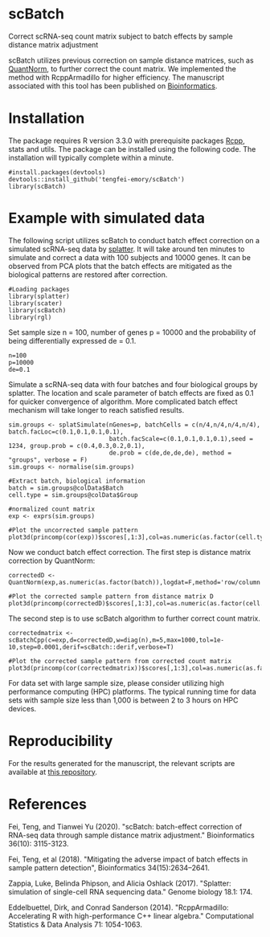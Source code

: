 # scBatch

Correct scRNA-seq count matrix subject to batch effects by sample distance matrix adjustment

scBatch utilizes previous correction on sample distance matrices, such as [QuantNorm](github.com/tengfei-emory/QuantNorm), to further correct the count matrix. We implemented the method with RcppArmadillo for higher efficiency. The manuscript associated with this tool has been published on [Bioinformatics](https://doi.org/10.1093/bioinformatics/btaa097).

# Installation
The package requires R version 3.3.0 with prerequisite packages [Rcpp](https://CRAN.R-project.org/package=Rcpp), stats and utils. The package can be installed using the following code. The installation will typically complete within a minute.
```{r}
#install.packages(devtools)
devtools::install_github('tengfei-emory/scBatch')
library(scBatch)
```

# Example with simulated data
The following script utilizes scBatch to conduct batch effect correction on a simulated scRNA-seq data by [splatter](https://bioconductor.org/packages/release/bioc/html/splatter.html). It will take around ten minutes to simulate and correct a data with 100 subjects and 10000 genes. It can be observed from PCA plots that the batch effects are mitigated as the biological patterns are restored after correction. 

```{r}
#Loading packages
library(splatter)
library(scater)
library(scBatch)
library(rgl)
```

Set sample size n = 100, number of genes p = 10000 and the probability of being differentially expressed de = 0.1.
```{r}
n=100
p=10000
de=0.1
```

Simulate a scRNA-seq data with four batches and four biological groups by splatter. The location and scale parameter of batch effects are fixed as 0.1 for quicker convergence of algorithm. More complicated batch effect mechanism will take longer to reach satisfied results.

```{r}
sim.groups <- splatSimulate(nGenes=p, batchCells = c(n/4,n/4,n/4,n/4), batch.facLoc=c(0.1,0.1,0.1,0.1),
                            batch.facScale=c(0.1,0.1,0.1,0.1),seed = 1234, group.prob = c(0.4,0.3,0.2,0.1),
                            de.prob = c(de,de,de,de), method = "groups", verbose = F)
sim.groups <- normalise(sim.groups)

#Extract batch, biological information
batch = sim.groups@colData$Batch
cell.type = sim.groups@colData$Group

#normalized count matrix
exp <- exprs(sim.groups)

#Plot the uncorrected sample pattern
plot3d(princomp(cor(exp))$scores[,1:3],col=as.numeric(as.factor(cell.type)))
```

Now we conduct batch effect correction. The first step is distance matrix correction by QuantNorm:

```{r}
correctedD <- QuantNorm(exp,as.numeric(as.factor(batch)),logdat=F,method='row/column',cor_method='pearson',max=5)

#Plot the corrected sample pattern from distance matrix D
plot3d(princomp(correctedD)$scores[,1:3],col=as.numeric(as.factor(cell.type)))
```

The second step is to use scBatch algorithm to further correct count matrix. 

```{r}
correctedmatrix <-scBatchCpp(c=exp,d=correctedD,w=diag(n),m=5,max=1000,tol=1e-10,step=0.0001,derif=scBatch::derif,verbose=T)

#Plot the corrected sample pattern from corrected count matrix
plot3d(princomp(cor(correctedmatrix))$scores[,1:3],col=as.numeric(as.factor(cell.type)))
```

For data set with large sample size, please consider utilizing high performance computing (HPC) platforms. The typical running time for data sets with sample size less than 1,000 is between 2 to 3 hours on HPC devices.

# Reproducibility
For the results generated for the manuscript, the relevant scripts are available at [this repository](https://github.com/tengfei-emory/scBatch-paper-scripts).

# References
Fei, Teng, and Tianwei Yu (2020). "scBatch: batch-effect correction of RNA-seq data through sample distance matrix adjustment." Bioinformatics 36(10): 3115-3123.

Fei, Teng, et al (2018). "Mitigating the adverse impact of batch effects in sample pattern detection", Bioinformatics 34(15):2634–2641.

Zappia, Luke, Belinda Phipson, and Alicia Oshlack (2017). "Splatter: simulation of single-cell RNA sequencing data." Genome biology 18.1: 174.

Eddelbuettel, Dirk, and Conrad Sanderson (2014). "RcppArmadillo: Accelerating R with high-performance C++ linear algebra." Computational Statistics & Data Analysis 71: 1054-1063.
